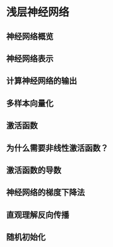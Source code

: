 # 浅层神经网络
## 神经网络概览

## 神经网络表示

## 计算神经网络的输出

## 多样本向量化

## 激活函数

## 为什么需要非线性激活函数？

## 激活函数的导数

## 神经网络的梯度下降法

## 直观理解反向传播

## 随机初始化
